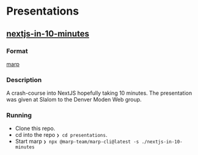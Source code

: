 # Presentations

## [nextjs-in-10-minutes](./nextjs-in-10-minutes)

### Format

[marp](https://marp.app/)

### Description

A crash-course into NextJS hopefully taking 10 minutes. The presentation was given at Slalom to the Denver Moden Web group.

### Running

- Clone this repo.
- cd into the repo `❯ cd presentations`.
- Start marp `❯ npx @marp-team/marp-cli@latest -s ./nextjs-in-10-minutes`
